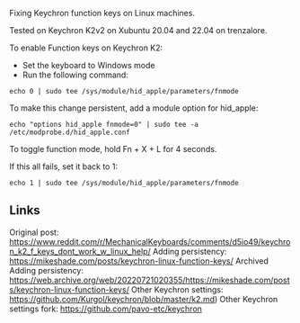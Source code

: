 Fixing Keychron function keys on Linux machines.

Tested on Keychron K2v2 on Xubuntu 20.04 and 22.04 on trenzalore.

To enable Function keys on Keychron K2:
+ Set the keyboard to Windows mode
+ Run the following command:

```
echo 0 | sudo tee /sys/module/hid_apple/parameters/fnmode
```

To make this change persistent, add a module option for hid_apple:

```
echo "options hid_apple fnmode=0" | sudo tee -a /etc/modprobe.d/hid_apple.conf
```

To toggle function mode, hold Fn + X + L for 4 seconds.

If this all fails, set it back to 1:

```
echo 1 | sudo tee /sys/module/hid_apple/parameters/fnmode
```

## Links
Original post: https://www.reddit.com/r/MechanicalKeyboards/comments/d5io49/keychron_k2_f_keys_dont_work_w_linux_help/
Adding persistency: https://mikeshade.com/posts/keychron-linux-function-keys/
Archived Adding persistency: https://web.archive.org/web/20220721020355/https://mikeshade.com/posts/keychron-linux-function-keys/
Other Keychron settings: https://github.com/Kurgol/keychron/blob/master/k2.md)
Other Keychron settings fork: https://github.com/pavo-etc/keychron
